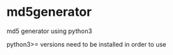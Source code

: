 # md5generator
md5 generator using python3

python3>= versions need to be installed in order to use
